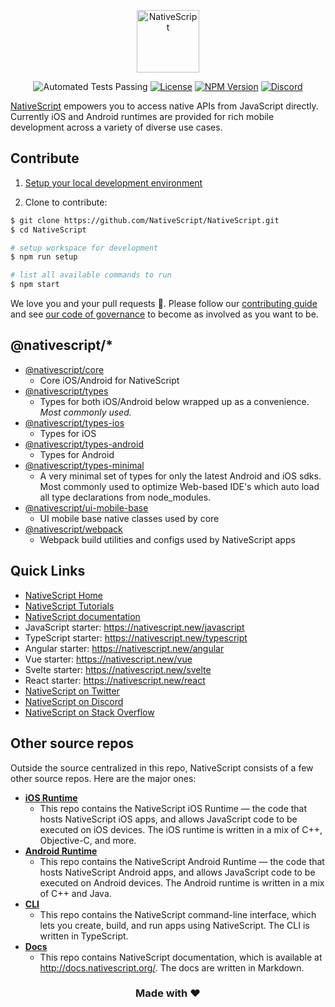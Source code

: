 <p align="center">
  <a href="http://www.nativescript.org">
    <img alt="NativeScript" src="https://d1lfyz5kwt8vu9.cloudfront.net/nativescript-logo-2021.png" width="100"/>
  </a>
</p>

<div style="text-align: center;">

![Automated Tests Passing](https://github.com/NativeScript/NativeScript/actions/workflows/apps_automated.yml/badge.svg)
[![License](https://img.shields.io/badge/License-MIT-blue.svg)](https://github.com/NativeScript/NativeScript/blob/master/LICENSE)
[![NPM Version](https://badge.fury.io/js/%40nativescript%2Fcore.svg)](https://www.npmjs.com/@nativescript/core)
[![Discord](https://badgen.net/badge/icon/discord?icon=discord&label)](https://nativescript.org/discord)

</div>


[NativeScript](http://www.nativescript.org) empowers you to access native APIs from JavaScript directly. Currently iOS and Android runtimes are provided for rich mobile development across a variety of diverse use cases. 

## Contribute

1. [Setup your local development environment](https://docs.nativescript.org/environment-setup.html)

2. Clone to contribute:

```bash
$ git clone https://github.com/NativeScript/NativeScript.git
$ cd NativeScript

# setup workspace for development
$ npm run setup

# list all available commands to run
$ npm start
```

We love you and your pull requests 🤗. Please follow our [contributing guide](https://github.com/NativeScript/NativeScript/blob/master/tools/notes/CONTRIBUTING.md) and see [our code of governance](https://github.com/NativeScript/management/blob/master/nativescript-governance.md) to become as involved as you want to be.

## @nativescript/*

* [@nativescript/core](https://github.com/NativeScript/NativeScript/tree/master/packages/core)
  * Core iOS/Android for NativeScript
* [@nativescript/types](https://www.npmjs.com/package/@nativescript/types)
  * Types for both iOS/Android below wrapped up as a convenience. *Most commonly used.*
* [@nativescript/types-ios](https://github.com/NativeScript/NativeScript/tree/master/packages/types-ios)
  * Types for iOS
* [@nativescript/types-android](https://github.com/NativeScript/NativeScript/tree/master/packages/types-android)
  * Types for Android
* [@nativescript/types-minimal](https://github.com/NativeScript/NativeScript/tree/master/packages/types-minimal)
  * A very minimal set of types for only the latest Android and iOS sdks. Most commonly used to optimize Web-based IDE's which auto load all type declarations from node_modules.
* [@nativescript/ui-mobile-base](https://github.com/NativeScript/NativeScript/tree/master/packages/ui-mobile-base)
  * UI mobile base native classes used by core
* [@nativescript/webpack](https://github.com/NativeScript/NativeScript/tree/master/packages/webpack)
  * Webpack build utilities and configs used by NativeScript apps

## Quick Links

- [NativeScript Home](https://nativescript.org)
- [NativeScript Tutorials](https://docs.nativescript.org/tutorial/)
- [NativeScript documentation](https://docs.nativescript.org/)
- JavaScript starter: https://nativescript.new/javascript
- TypeScript starter: https://nativescript.new/typescript
- Angular starter: https://nativescript.new/angular
- Vue starter: https://nativescript.new/vue
- Svelte starter: https://nativescript.new/svelte
- React starter: https://nativescript.new/react
- [NativeScript on Twitter](http://twitter.com/NativeScript)
- [NativeScript on Discord](https://nativescript.org/discord)
- [NativeScript on Stack Overflow](http://stackoverflow.com/questions/tagged/nativescript)

## Other source repos

Outside the source centralized in this repo, NativeScript consists of a few other source repos. Here are the major ones:

- **[iOS Runtime](https://github.com/NativeScript/ns-v8ios-runtime)**
	- This repo contains the NativeScript iOS Runtime — the code that hosts NativeScript iOS apps, and allows JavaScript code to be executed on iOS devices. The iOS runtime is written in a mix of C++, Objective-C, and more.
- **[Android Runtime](https://github.com/NativeScript/android-runtime)**
	- This repo contains the NativeScript Android Runtime — the code that hosts NativeScript Android apps, and allows JavaScript code to be executed on Android devices. The Android runtime is written in a mix of C++ and Java.
- **[CLI](//github.com/NativeScript/nativescript-cli)**
	- This repo contains the NativeScript command-line interface, which lets you create, build, and run apps using NativeScript. The CLI is written in TypeScript.
- **[Docs](//github.com/NativeScript/docs-new)**
	- This repo contains NativeScript documentation, which is available at <http://docs.nativescript.org/>. The docs are written in Markdown.

<h3 align="center">Made with ❤️</h3>
